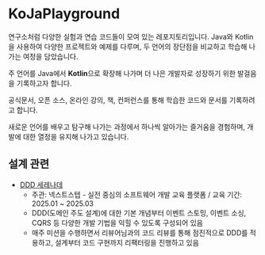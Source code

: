 # KoJaPlayground

연구소처럼 다양한 실험과 연습 코드들이 모여 있는 레포지토리입니다. Java와 Kotlin을 사용하여 다양한 프로젝트와 예제를 다루며, 두 언어의 장단점을 비교하고 학습해 나가는 여정을 담았습니다.

주 언어를 Java에서 **Kotlin**으로 확장해 나가며 더 나은 개발자로 성장하기 위한 발걸음을 기록하고자 합니다. 

공식문서, 오픈 소스, 온라인 강의, 책, 컨퍼런스를 통해 학습한 코드와 문서를 기록하려고 합니다.

새로운 언어를 배우고 탐구해 나가는 과정에서 하나씩 알아가는 즐거움을 경험하며, 개발에 대한 열정을 유지해 나가고 있습니다.

## 설계 관련

- [DDD 세레나데](https://github.com/devFancy/kotlin-java-playground/tree/main/system-design/ddd-serenade)
  - 주관: 넥스트스텝 - 실전 중심의 소프트웨어 개발 교육 플랫폼 / 교육 기간: 2025.01 ~ 2025.03
  - DDD(도메인 주도 설계)에 대한 기본 개념부터 이벤트 스토밍, 이벤트 소싱, CQRS 등 다양한 개발 기법을 익힐 수 있도록 구성되어 있음
  - 매주 미션을 수행하면서 리뷰어님과의 코드 리뷰를 통해 점진적으로 DDD를 적용하고, 설계부터 코드 구현까지 리팩터링을 진행하고 있음
